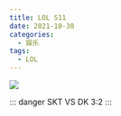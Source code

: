 ```yaml
---
title: LOL S11
date: 2021-10-30
categories:
  - 娱乐
tags:
  - LOL
---
```


![](https://cdn.jsdelivr.net/gh/levidc/blogImg/img/19.jpg)

<!-- more -->

::: danger
SKT VS DK 3:2
:::
